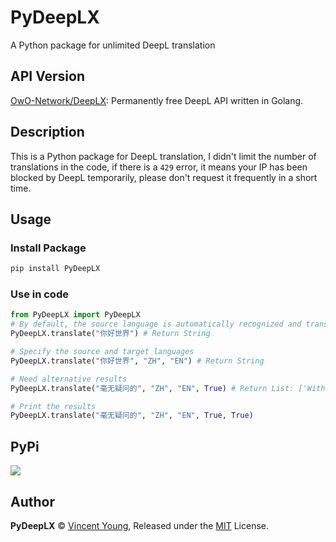 # PyDeepLX
A Python package for unlimited DeepL translation

## API Version
[OwO-Network/DeepLX](https://github.com/OwO-Network/DeepLX): Permanently free DeepL API written in Golang.

## Description
This is a Python package for DeepL translation, I didn't limit the number of translations in the code, if there is a `429` error, it means your IP has been blocked by DeepL temporarily, please don't request it frequently in a short time.

## Usage
### Install Package
```bash
pip install PyDeepLX
```
### Use in code
```python
from PyDeepLX import PyDeepLX
# By default, the source language is automatically recognized and translated into English without providing any alternative results.
PyDeepLX.translate("你好世界") # Return String

# Specify the source and target languages
PyDeepLX.translate("你好世界", "ZH", "EN") # Return String

# Need alternative results
PyDeepLX.translate("毫无疑问的", "ZH", "EN", True) # Return List: ['Without a doubt', 'No doubt']

# Print the results
PyDeepLX.translate("毫无疑问的", "ZH", "EN", True, True)
```

## PyPi
<a href="https://pypi.org/project/PyDeepLX/"><img src="https://img.shields.io/badge/Pypi-000000?style=for-the-badge&logo=pypi&logoColor=red" /></a>

## Author

**PyDeepLX** © [Vincent Young](https://github.com/missuo), Released under the [MIT](./LICENSE) License.<br>

